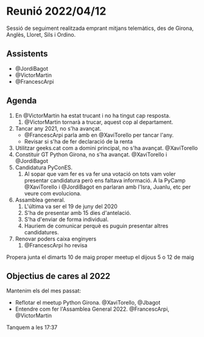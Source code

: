 # Reunió 2022/04/12

Sessió de seguiment realitzada emprant mitjans telemàtics, des de Girona, Anglès, Lloret, Sils i Ordino.

## Assistents

- @JordiBagot
- @VictorMartin
- @FrancescArpi

## Agenda

1. En @VictorMartin ha estat trucant i no ha tingut cap resposta.
   1. @VictorMartin tornarà a trucar, aquest cop al departament.
2. Tancar any 2021, no s'ha avançat.
    - @FrancescArpi parla amb en @XaviTorello per tancar l'any.
    - Revisar si s'ha de fer declaració de la renta
3. Utilitzar geeks.cat com a domini principal, no s'ha avançat. @XaviTorello
4. Constituir GT Python Girona, no s'ha avançat. @XaviTorello i @JordiBagot
5. Candidatura PyConES.
   1. Al sopar que vam fer es va fer una votació on tots vam voler presentar candidatura però ens faltava informació.
   A la PyCamp @XaviTorello i @JordiBagot en parlaran amb l'Isra, Juanlu, etc per veure com evoluciona.
6. Assamblea general.
   1. L'última va ser el 19 de juny del 2020
   2. S'ha de presentar amb 15 dies d'antelació.
   3. S'ha d'enviar de forma individual.
   4. Hauriem de comunicar perquè es puguin presentar altres candidatures.
7. Renovar poders caixa enginyers
   1. @FrancescArpi ho revisa

Propera junta el dimarts 10 de maig
proper meetup el dijous 5 o 12 de maig


## Objectius de cares al 2022

Mantenim els del mes passat:

- Reflotar el meetup Python Girona. @XaviTorello, @Jbagot
- Entendre com fer l'Assamblea General 2022. @FrancescArpi, @VictorMartin

Tanquem a les 17:37
